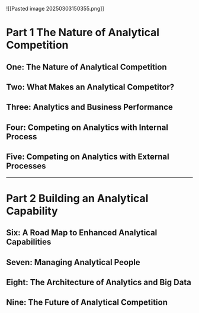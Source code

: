 ![[Pasted image 20250303150355.png]]
 
# Part 1 The Nature of Analytical Competition
## One: The Nature of Analytical Competition
## Two: What Makes an Analytical Competitor?
## Three: Analytics and Business Performance
## Four: Competing on Analytics with Internal Process
## Five: Competing on Analytics with External Processes
--- 
# Part 2 Building an Analytical Capability

## Six: A Road Map to Enhanced Analytical Capabilities
## Seven: Managing Analytical People
## Eight: The Architecture of Analytics and Big Data
## Nine: The Future of Analytical Competition

